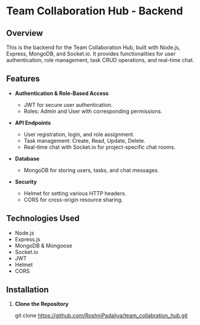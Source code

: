 # Team Collaboration Hub - Backend

## Overview

This is the backend for the Team Collaboration Hub, built with Node.js, Express, MongoDB, and Socket.io. It provides functionalities for user authentication, role management, task CRUD operations, and real-time chat.

## Features

- **Authentication & Role-Based Access**
  - JWT for secure user authentication.
  - Roles: Admin and User with corresponding permissions.

- **API Endpoints**
  - User registration, login, and role assignment.
  - Task management: Create, Read, Update, Delete.
  - Real-time chat with Socket.io for project-specific chat rooms.

- **Database**
  - MongoDB for storing users, tasks, and chat messages.

- **Security**
  - Helmet for setting various HTTP headers.
  - CORS for cross-origin resource sharing.

## Technologies Used

- Node.js
- Express.js
- MongoDB & Mongoose
- Socket.io
- JWT
- Helmet
- CORS

## Installation

1. **Clone the Repository**

   
   git clone https://github.com/RoshniPadaliya/team_collabration_hub.git
  


